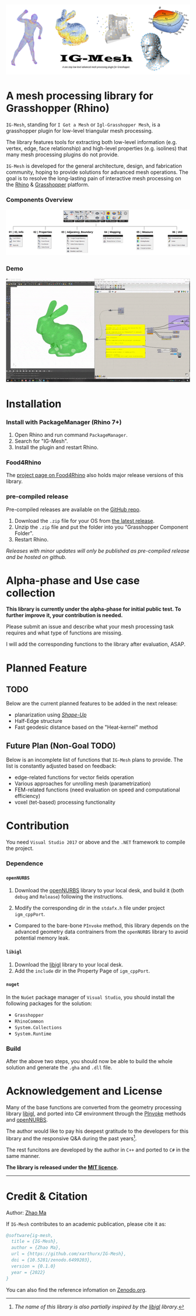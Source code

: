 ![](./graphics/title_img.png)

# A mesh processing library for Grasshopper (Rhino)

`IG-Mesh`, standing for `I Got a Mesh` or `Igl-Grasshopper Mesh`, is a grasshopper plugin for low-level triangular mesh processing.

The library features tools for extracting both low-level information (e.g. vertex, edge, face relationship) and high-level properties (e.g. isolines) that many mesh processing plugins do not provide.

`IG-Mesh` is developed for the general architecture, design, and fabrication community, hoping to provide solutions for advanced mesh operations. The goal is to resolve the long-lasting pain of interactive mesh processing on the [Rhino](https://www.rhino3d.com) \& [Grasshopper](https://www.grasshopper3d.com) platform.

### Components Overview
![](./graphics/overview_img.png)

### Demo
<p align="center">
  <img src="./graphics/demo.gif" alt="demo.gif"/>
</p>
<!-- ![](./graphics/demo.gif) -->


# Installation 

### Install with **PackageManager** (Rhino 7+)
1. Open Rhino and run command `PackageManager`.
2. Search for "IG-Mesh".
3. Install the plugin and restart Rhino.

### Food4Rhino 
The [project page on Food4Rhino](https://www.food4rhino.com/en/app/ig-mesh) also holds major release versions of this library.

### pre-compiled release
Pre-compiled releases are available on the [GitHub repo](https://github.com/xarthurx/IG-Mesh).

1. Download the `.zip` file for your OS from [the latest release](https://github.com/xarthurx/IG-Mesh/releases/latest).
2. Unzip the `.zip` file and put the folder into you "Grasshopper Component Folder".
3. Restart Rhino.

*Releases with minor updates will only be published as pre-compiled release and be hosted on github.*


# Alpha-phase and Use case collection
**This library is currently under the alpha-phase for initial public test. To further improve it, your contribution is needed.**

Please submit an issue and describe what your mesh processing task requires and what type of functions are missing.

I will add the corresponding functions to the library after evaluation, ASAP.


# Planned Feature 
## TODO
Below are the current planned features to be added in the next release:
- planarization using [*Shape-Up*](https://lgg.epfl.ch/publications/2012/shapeup/index.php)
- Half-Edge structure
- Fast geodesic distance based on the "Heat-kernel" method


## Future Plan (Non-Goal TODO)
Below is an incomplete list of functions that `IG-Mesh` plans to provide. The list is constantly adjusted based on feedback:

- edge-related functions for vector fields operation 
- Various approaches for unrolling mesh (parametrization)
- FEM-related functions (need evaluation on speed and computational efficiency)
- voxel (tet-based) processing functionality


# Contribution

You need `Visual Studio 2017` or above and the `.NET` framework to compile the project.

### Dependence
#### `openNURBS`
1. Download the [openNURBS](https://github.com/mcneel/opennurbs) library to your local desk, and build it (both `debug` and `Release`) following the instructions.

2. Modify the corresponding dir in the `stdafx.h` file under project `igm_cppPort`.

* Compared to the bare-bone `PInvoke` method, this library depends on the advanced geometry data contrainers from the `openNURBS` library to avoid potential memory leak.

#### `libigl`

1. Download the [libigl](https://libigl.github.io) library to your local desk. 
2. Add the `include` dir in the Property Page of `igm_cppPort`.

#### `nuget` 
In the `NuGet` package manager of `Visual Studio`, you should install the following packages for the solution:
- `Grasshopper`
- `RhinoCommon`
- `System.Collections`
- `System.Runtime`

### Build
After the above two steps, you should now be able to build the whole solution and generate the `.gha` and `.dll` file.


# Acknowledgement and License

Many of the base functions are converted from the geometry processing library [libigl](https://libigl.github.io), and ported into C# environment through the [PInvoke](https://www.grasshopper3d.com/forum/topics/link-use-c-code-or-c-lib-with-new-gh-plugin) methods and [openNURBS](https://github.com/mcneel/opennurbs).

The author would like to pay his deepest gratitude to the developers for this library and the responsive Q\&A during the past years[^1].

The rest funcitons are developed by the author in `C++` and ported to `C#` in the same manner.

[^1]: *The name of this library is also partially inspired by the [libigl](https://libigl.github.io) library.*


**The library is released under the [MIT licence](./LICENSE).**

---
# Credit & Citation 
Author: [Zhao Ma](https://beyond-disciplines.com)

If `IG-Mesh` contributes to an academic publication, please cite it as:
```bib
@software{ig-mesh,
  title = {IG-Mesh},
  author = {Zhao Ma},
  url = {https://github.com/xarthurx/IG-Mesh},
  doi = {10.5281/zenodo.6499203},
  version = {0.1.0}
  year = {2022}
}
```
You can also find the reference infomation on [Zenodo.org](https://zenodo.org/record/6499203).
